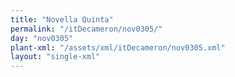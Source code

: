 ```yaml
---
title: "Novella Quinta"
permalink: "/itDecameron/nov0305/"
day: "nov0305"
plant-xml: "/assets/xml/itDecameron/nov0305.xml"
layout: "single-xml"
---
```

